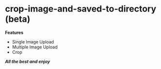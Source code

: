 # crop-image-and-saved-to-directory (beta)

 **Features**
 * Single Image Upload
 * Multiple Image Upload
 * Crop


***All the best and enjoy***
